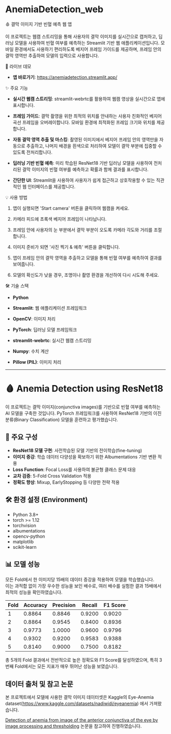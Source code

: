 # AnemiaDetection_web
🩸 결막 이미지 기반 빈혈 예측 웹 앱

이 프로젝트는 웹캠 스트리밍을 통해 사용자의 결막 이미지를 실시간으로 캡처하고, 딥러닝 모델을 사용하여 빈혈 여부를 예측하는 Streamlit 기반 웹 애플리케이션입니다. 모바일 환경에서도 사용하기 편리하도록 베지어 프레임 가이드를 제공하며, 프레임 안의 결막 영역만 추출하여 모델의 입력으로 사용합니다.

🚀 라이브 데모

- **앱 바로가기**: https://anemiadetection.streamlit.app/

✨ 주요 기능

- **실시간 웹캠 스트리밍**: streamlit-webrtc를 활용하여 웹캠 영상을 실시간으로 앱에 표시합니다.

- **프레임 가이드**: 결막 촬영을 위한 최적의 위치를 안내하는 사용자 친화적인 베지어 곡선 프레임을 오버레이합니다. 모바일 환경에 최적화된 프레임 크기와 위치를 제공합니다.

- **자동 결막 영역 추출 및 마스킹**: 촬영된 이미지에서 베지어 프레임 안의 영역만을 자동으로 추출하고, 나머지 배경을 흰색으로 처리하여 모델이 결막 부분에 집중할 수 있도록 전처리합니다.

- **딥러닝 기반 빈혈 예측**: 미리 학습된 ResNet18 기반 딥러닝 모델을 사용하여 전처리된 결막 이미지의 빈혈 여부를 예측하고 확률과 함께 결과를 표시합니다.

- **간단한 UI**: Streamlit을 사용하여 사용자가 쉽게 접근하고 상호작용할 수 있는 직관적인 웹 인터페이스를 제공합니다.

💡 사용 방법

1. 앱이 실행되면 'Start camera' 버튼을 클릭하여 웹캠을 켜세요.

2. 카메라 피드에 초록색 베지어 프레임이 나타납니다.

3. 프레임 안에 사용자의 눈 부분에서 결막 부분이 오도록 카메라 각도와 거리를 조절합니다.

4. 이미지 준비가 되면 '사진 찍기 & 예측' 버튼을 클릭합니다.

5. 앱이 프레임 안의 결막 영역을 추출하고 모델을 통해 빈혈 여부를 예측하여 결과를 보여줍니다.

6. 모델의 확신도가 낮을 경우, 조명이나 촬영 환경을 개선하여 다시 시도해 주세요.

🛠 기술 스택

- **Python**

- **Streamlit**: 웹 애플리케이션 프레임워크

- **OpenCV**: 이미지 처리

- **PyTorch**: 딥러닝 모델 프레임워크

- **streamlit-webrtc**: 실시간 웹캠 스트리밍
  
- **Numpy**: 수치 계산

- **Pillow (PIL)**: 이미지 처리

---

# 🩸 Anemia Detection using ResNet18

이 프로젝트는 결막 이미지(conjunctiva images)를 기반으로 빈혈 여부를 예측하는 AI 모델을 구축한 것입니다. PyTorch 프레임워크를 사용하여 ResNet18 기반의 이진 분류(Binary Classification) 모델을 훈련하고 평가했습니다.

## 📁 주요 구성
- **ResNet18 모델 구현**: 사전학습된 모델 기반의 전이학습(fine-tuning)
- **이미지 증강**: 학습 데이터 다양성을 확보하기 위한 Albumentations 기반 변환 적용
- **Loss Function**: Focal Loss를 사용하여 불균형 클래스 문제 대응
- **교차 검증**: 5-Fold Cross Validation 적용
- **정확도 향상**: Mixup, EarlyStopping 등 다양한 전략 적용

## 🛠 환경 설정 (Environment)
- Python 3.8+
- torch >= 1.12
- torchvision
- albumentations
- opencv-python
- matplotlib
- scikit-learn

## 📊 모델 성능

모든 Fold에서 한 이미지당 15배의 데이터 증강을 적용하여 모델을 학습했습니다.  
이는 과적합 없이 가장 우수한 성능을 보인 배수로, 여러 배수를 실험한 결과 15배에서 최적의 성능을 확인하였습니다.

| Fold | Accuracy | Precision | Recall | F1 Score |
|------|----------|-----------|--------|----------|
| 1    | 0.8864   | 0.8846    | 0.9200 | 0.9020   |
| 2    | 0.8864   | 0.9545    | 0.8400 | 0.8936   |
| 3    | 0.9773   | 1.0000    | 0.9600 | 0.9796   |
| 4    | 0.9302   | 0.9200    | 0.9583 | 0.9388   |
| 5    | 0.8140   | 0.9000    | 0.7500 | 0.8182   |

총 5개의 Fold 결과에서 전반적으로 높은 정확도와 F1 Score를 달성하였으며, 특히 3번째 Fold에서는 모든 지표가 매우 뛰어난 성능을 보였습니다.

## 데이터 출처 및 참고 논문

본 프로젝트에서 모델에 사용한 결막 이미지 데이터셋은 Kaggle의 Eye-Anemia dataset(https://www.kaggle.com/datasets/nadiwidi/eyeanemia) 에서 가져왔습니다.

[Detection of anemia from image of the anterior conjunctiva of the eye by image processing and thresholding](https://ieeexplore.ieee.org/document/8289053) 논문을 참고하여 진행하였습니다.
